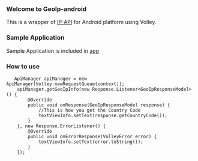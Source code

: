 ### Welcome to GeoIp-android
This is a wrapper of [IP-API](http://ip-api.com/json) for Android platform using Volley.

### Sample Application
Sample Application is included in [app](https://github.com/seventhmoon/GeoIp-android/tree/master/app)

### How to use
       ApiManager apiManager = new ApiManager(Volley.newRequestQueue(context));
        apiManager.getGeoIpInfo(new Response.Listener<GeoIpResponseModel>() {
            @Override 
            public void onResponse(GeoIpResponseModel response) {
                //This is how you get the Country Code
                textViewInfo.setText(response.getCountryCode());
            } 
        }, new Response.ErrorListener() {
            @Override 
            public void onErrorResponse(VolleyError error) {
                textViewInfo.setText(error.toString());
            } 
        }); 
